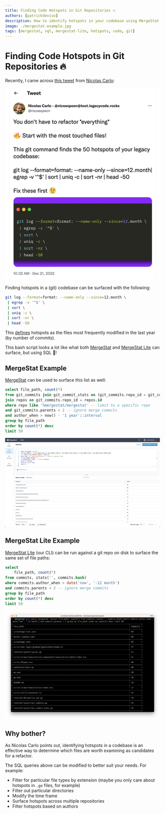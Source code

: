 ```yaml
---
title: Finding Code Hotspots in Git Repositories 🔥
authors: [patrickdevivo]
description: How to identify hotspots in your codebase using MergeStat.
image: ./mergestat-example.jpg
tags: [mergestat, sql, mergestat-lite, hotspots, code, git]
---
```


# Finding Code Hotspots in Git Repositories 🔥

Recently, I came across [this tweet](https://twitter.com/nicoespeon/status/1605586911900438528) from [Nicolas Carlo](https://understandlegacycode.com/):


[![Nicolas Carlo tweet about finding hotspots in a git repo](tweet.jpg)](https://twitter.com/nicoespeon/status/1605586911900438528)

Finding hotspots in a (git) codebase can be surfaced with the following:

```sh
git log --format=format: --name-only --since=12.month \
 | egrep -v '^$' \
 | sort \
 | uniq -c \
 | sort -nr \
 | head -50
```

This [defines](https://understandlegacycode.com/blog/focus-refactoring-with-hotspots-analysis/#calculate-the-churn-score-of-each-file) hotspots as the files most frequently modified in the last year (by number of commits).

This bash script looks a lot like what both [MergeStat](https://github.com/mergestat/mergestat) and [MergeStat Lite](https://github.com/mergestat/mergestat-lite) can surface, but using SQL 🎉!

## MergeStat Example

[MergeStat](https://github.com/mergestat/mergestat) can be used to surface this list as well:

```sql
select file_path, count(*)
from git_commits join git_commit_stats on (git_commits.repo_id = git_commit_stats.repo_id and git_commits.hash = git_commit_stats.commit_hash)
join repos on git_commits.repo_id = repos.id
where repo like '%mergestat/mergestat' -- limit to a specific repo
and git_commits.parents < 2 -- ignore merge commits
and author_when > now() - '1 year'::interval
group by file_path
order by count(*) desc
limit 50
```

[![Screenshot of MergeStat Example](mergestat-example.jpg)](https://github.com/mergestat/mergestat)

## MergeStat Lite Example

[MergeStat Lite](https://github.com/mergestat/mergestat-lite) (our CLI) can be run against a git repo on disk to surface the same set of file paths:

```sql
select
    file_path, count(*)
from commits, stats('', commits.hash)
where commits.author_when > date('now', '-12 month')
and commits.parents < 2 -- ignore merge commits
group by file_path
order by count(*) desc
limit 50
```

[![Screenshot of MergeStat Lite Example](mergestat-lite-example.jpg)](https://github.com/mergestat/mergestat-lite)


## Why bother?

As Nicolas Carlo points out, identifying hotspots in a codebase is an effective way to determine which files are worth examining as candidates for a refactor.

The SQL queries above can be modified to better suit your needs.
For example:

- Filter for particular file types by extension (maybe you only care about hotspots in `.go` files, for example)
- Filter out particular directories
- Modify the time frame
- Surface hotspots across multiple repositories
- Filter hotspots based on authors
